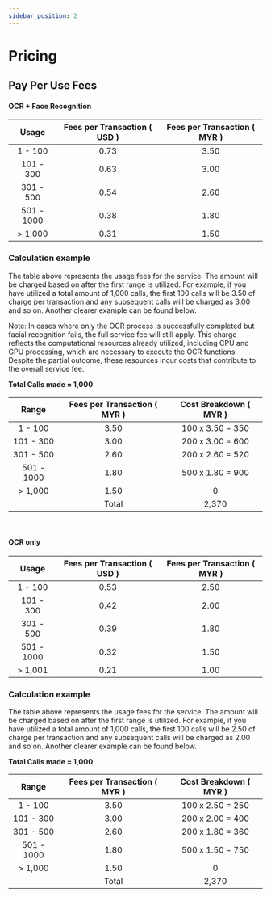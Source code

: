 ```yaml
---
sidebar_position: 2
---
```



# Pricing
## Pay Per Use Fees

#### OCR + Face Recognition 

| Usage                 | Fees per Transaction ( USD ) | Fees per Transaction ( MYR ) |
| :-------------------: | :--------------------------: | :--------------------------: |
| 1 - 100               | 0.73                         | 3.50                         |
| 101 - 300             | 0.63                         | 3.00                         |
| 301 - 500             | 0.54                         | 2.60                         |
| 501 - 1000            | 0.38                         | 1.80                         |
| > 1,000               | 0.31                         | 1.50                         |

### Calculation example

The table above represents the usage fees for the service. The amount will be charged based on after the first range is utilized. For example, if you have utilized a total amount of 1,000 calls, the first 100 calls will be 3.50 of charge per transaction and any subsequent calls will be charged as 3.00 and so on. Another clearer example can be found below.

Note: In cases where only the OCR process is successfully completed but facial recognition fails, the full service fee will still apply. This charge reflects the computational resources already utilized, including CPU and GPU processing, which are necessary to execute the OCR functions. Despite the partial outcome, these resources incur costs that contribute to the overall service fee.

**Total Calls made = 1,000**

| Range                 | Fees per Transaction ( MYR ) | Cost Breakdown ( MYR )      |
| :-------------------: | :--------------------------: | :-------------------------: |
| 1 - 100               | 3.50                         | 100 x 3.50 = 350            |
| 101 - 300             | 3.00                         | 200 x 3.00 = 600            |
| 301 - 500             | 2.60                         | 200 x 2.60 = 520            |
| 501 - 1000            | 1.80                         | 500 x 1.80 = 900            |
| > 1,000               | 1.50                         | 0                           |
|                       | Total                        | 2,370                       |

<br/>

#### OCR only


| Usage           | Fees per Transaction ( USD ) | Fees per Transaction ( MYR ) |
| :-------------: | :--------------------------: | :--------------------------: |
| 1 - 100         | 0.53                         | 2.50                         |
| 101 - 300       | 0.42                         | 2.00                         |
| 301 - 500       | 0.39                         | 1.80                         |
| 501 - 1000      | 0.32                         | 1.50                         |
| > 1,001         | 0.21                         | 1.00                         |

### Calculation example

The table above represents the usage fees for the service. The amount will be charged based on after the first range is utilized. For example, if you have utilized a total amount of 1,000 calls, the first 100 calls will be 2.50 of charge per transaction and any subsequent calls will be charged as 2.00 and so on. Another clearer example can be found below.

**Total Calls made = 1,000**

| Range                 | Fees per Transaction ( MYR ) | Cost Breakdown ( MYR )      |
| :-------------------: | :--------------------------: | :-------------------------: |
| 1 - 100               | 3.50                         | 100 x 2.50 = 250            |
| 101 - 300             | 3.00                         | 200 x 2.00 = 400            |
| 301 - 500             | 2.60                         | 200 x 1.80 = 360            |
| 501 - 1000            | 1.80                         | 500 x 1.50 = 750            |
| > 1,000               | 1.50                         | 0                           |
|                       | Total                        | 2,370                       |

<br/>